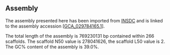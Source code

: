 **Assembly**
--------

The assembly presented here has been imported from [INSDC](http://www.insdc.org) and is linked to the assembly accession [[GCA\_029784165.1](http://www.ebi.ac.uk/ena/data/view/GCA_029784165.1)].

The total length of the assembly is 769230131 bp contained within 266 scaffolds.
The scaffold N50 value is 278041626, the scaffold L50 value is 2.
The GC% content of the assembly is 39.0%.

